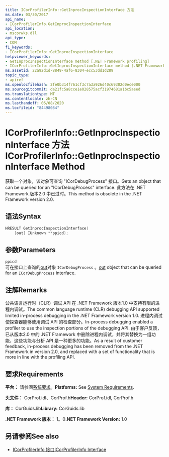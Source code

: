 ```yaml
---
title: ICorProfilerInfo::GetInprocInspectionInterface 方法
ms.date: 03/30/2017
api_name:
- ICorProfilerInfo.GetInprocInspectionInterface
api_location:
- mscorwks.dll
api_type:
- COM
f1_keywords:
- ICorProfilerInfo::GetInprocInspectionInterface
helpviewer_keywords:
- GetInprocInspectionInterface method [.NET Framework profiling]
- ICorProfilerInfo::GetInprocInspectionInterface method [.NET Framework profiling]
ms.assetid: 22a92d1d-8849-4af6-8304-ecc53dd1d289
topic_type:
- apiref
ms.openlocfilehash: 2fe0b314f761cf3c7a3a926d40c69302d0ece000
ms.sourcegitcommit: da21fc5a8cce1e028575acf31974681a1bc5aeed
ms.translationtype: MT
ms.contentlocale: zh-CN
ms.lasthandoff: 06/08/2020
ms.locfileid: "84498084"
---
```

# <a name="icorprofilerinfogetinprocinspectioninterface-method"></a><span data-ttu-id="b6ac6-102">ICorProfilerInfo::GetInprocInspectionInterface 方法</span><span class="sxs-lookup"><span data-stu-id="b6ac6-102">ICorProfilerInfo::GetInprocInspectionInterface Method</span></span>
<span data-ttu-id="b6ac6-103">获取一个对象，该对象可查询 "ICorDebugProcess" 接口。</span><span class="sxs-lookup"><span data-stu-id="b6ac6-103">Gets an object that can be queried for an "ICorDebugProcess" interface.</span></span> <span data-ttu-id="b6ac6-104">此方法在 .NET Framework 版本2.0 中已过时。</span><span class="sxs-lookup"><span data-stu-id="b6ac6-104">This method is obsolete in the .NET Framework version 2.0.</span></span>  
  
## <a name="syntax"></a><span data-ttu-id="b6ac6-105">语法</span><span class="sxs-lookup"><span data-stu-id="b6ac6-105">Syntax</span></span>  
  
```cpp  
HRESULT GetInprocInspectionInterface(  
    [out] IUnknown **ppicd);  
```  
  
## <a name="parameters"></a><span data-ttu-id="b6ac6-106">参数</span><span class="sxs-lookup"><span data-stu-id="b6ac6-106">Parameters</span></span>  
 `ppicd`  
 <span data-ttu-id="b6ac6-107">可在接口上查询的[out](/cpp/atl/iunknown)对象 `ICorDebugProcess` 。</span><span class="sxs-lookup"><span data-stu-id="b6ac6-107">[out](/cpp/atl/iunknown) object that can be queried for an `ICorDebugProcess` interface.</span></span>  
  
## <a name="remarks"></a><span data-ttu-id="b6ac6-108">注解</span><span class="sxs-lookup"><span data-stu-id="b6ac6-108">Remarks</span></span>  
 <span data-ttu-id="b6ac6-109">公共语言运行时（CLR）调试 API 在 .NET Framework 版本1.0 中支持有限的进程内调试。</span><span class="sxs-lookup"><span data-stu-id="b6ac6-109">The common language runtime (CLR) debugging API supported limited in-process debugging in the .NET Framework version 1.0.</span></span> <span data-ttu-id="b6ac6-110">进程内调试使探查器能够使用调试 API 的检查部分。</span><span class="sxs-lookup"><span data-stu-id="b6ac6-110">In-process debugging enabled a profiler to use the inspection portions of the debugging API.</span></span> <span data-ttu-id="b6ac6-111">由于客户反馈，已从版本2.0 中的 .NET Framework 中删除进程内调试，并将其替换为一组功能，这些功能与分析 API 是一种更多的功能。</span><span class="sxs-lookup"><span data-stu-id="b6ac6-111">As a result of customer feedback, in-process debugging has been removed from the .NET Framework in version 2.0, and replaced with a set of functionality that is more in line with the profiling API.</span></span>  
  
## <a name="requirements"></a><span data-ttu-id="b6ac6-112">要求</span><span class="sxs-lookup"><span data-stu-id="b6ac6-112">Requirements</span></span>  
 <span data-ttu-id="b6ac6-113">**平台：** 请参阅[系统要求](../../get-started/system-requirements.md)。</span><span class="sxs-lookup"><span data-stu-id="b6ac6-113">**Platforms:** See [System Requirements](../../get-started/system-requirements.md).</span></span>  
  
 <span data-ttu-id="b6ac6-114">**头文件：** CorProf.idl、CorProf.h</span><span class="sxs-lookup"><span data-stu-id="b6ac6-114">**Header:** CorProf.idl, CorProf.h</span></span>  
  
 <span data-ttu-id="b6ac6-115">**库：** CorGuids.lib</span><span class="sxs-lookup"><span data-stu-id="b6ac6-115">**Library:** CorGuids.lib</span></span>  
  
 <span data-ttu-id="b6ac6-116">**.NET Framework 版本：** 1。0</span><span class="sxs-lookup"><span data-stu-id="b6ac6-116">**.NET Framework Version:** 1.0</span></span>  
  
## <a name="see-also"></a><span data-ttu-id="b6ac6-117">另请参阅</span><span class="sxs-lookup"><span data-stu-id="b6ac6-117">See also</span></span>

- [<span data-ttu-id="b6ac6-118">ICorProfilerInfo 接口</span><span class="sxs-lookup"><span data-stu-id="b6ac6-118">ICorProfilerInfo Interface</span></span>](icorprofilerinfo-interface.md)
